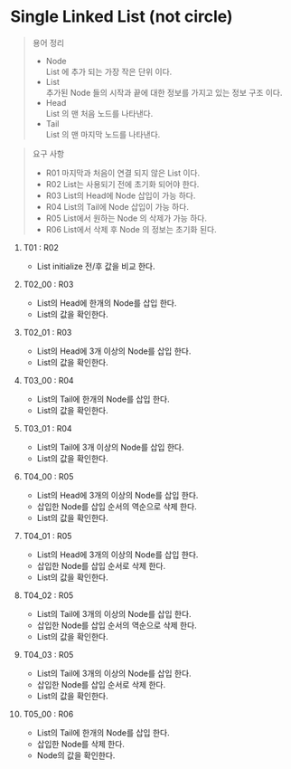 # Single Linked List (not circle)

> 용어 정리
> * Node  
      List 에 추가 되는 가장 작은 단위 이다.  
> * List  
      추가된 Node 들의 시작과 끝에 대한 정보를 가지고 있는 정보 구조 이다.
> * Head  
      List 의 맨 처음 노드를 나타낸다.
> * Tail  
      List 의 맨 마지막 노드를 나타낸다.  

> 요구 사항  
> * R01 마지막과 처음이 연결 되지 않은 List 이다.  
> * R02 List는 사용되기 전에 초기화 되어야 한다.  
> * R03 List의 Head에 Node 삽입이 가능 하다.  
> * R04 List의 Tail에 Node 삽입이 가능 하다.  
> * R05 List에서 원하는 Node 의 삭제가 가능 하다.  
> * R06 List에서 삭제 후 Node 의 정보는 초기화 된다.  

1. T01 : R02
    - List initialize 전/후 값을 비교 한다.


1. T02_00 : R03  
    - List의 Head에 한개의 Node를 삽입 한다.
    - List의 값을 확인한다.

1. T02_01 : R03
    - List의 Head에 3개 이상의 Node를 삽입 한다.
    - List의 값을 확인한다.


1. T03_00 : R04
    - List의 Tail에 한개의 Node를 삽입 한다.
    - List의 값을 확인한다.

1. T03_01 : R04
    - List의 Tail에 3개 이상의 Node를 삽입 한다.
    - List의 값을 확인한다.


1. T04_00 : R05
    - List의 Head에 3개의 이상의 Node를 삽입 한다.
    - 삽입한 Node를 삽입 순서의 역순으로 삭제 한다.
    - List의 값을 확인한다.

1. T04_01 : R05
    - List의 Head에 3개의 이상의 Node를 삽입 한다.
    - 삽입한 Node를 삽입 순서로 삭제 한다.
    - List의 값을 확인한다.    

1. T04_02 : R05
    - List의 Tail에 3개의 이상의 Node를 삽입 한다.
    - 삽입한 Node를 삽입 순서의 역순으로 삭제 한다.
    - List의 값을 확인한다.

1. T04_03 : R05
    - List의 Tail에 3개의 이상의 Node를 삽입 한다.
    - 삽입한 Node를 삽입 순서로 삭제 한다.
    - List의 값을 확인한다.


1. T05_00 : R06
    - List의 Tail에 한개의 Node를 삽입 한다.
    - 삽입한 Node를 삭제 한다.
    - Node의 값을 확인한다.




